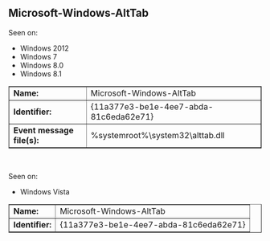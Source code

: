 ## Microsoft-Windows-AltTab

Seen on:
* Windows 2012
* Windows 7
* Windows 8.0
* Windows 8.1

<table border="1" class="docutils">
  <tbody>
    <tr>
      <td><b>Name:</b></td>
      <td>Microsoft-Windows-AltTab</td>
    </tr>
    <tr>
      <td><b>Identifier:</b></td>
      <td>{11a377e3-be1e-4ee7-abda-81c6eda62e71}</td>
    </tr>
    <tr>
      <td><b>Event message file(s):</b></td>
      <td>%systemroot%\system32\alttab.dll</td>
    </tr>
  </tbody>
</table>

&nbsp;

Seen on:
* Windows Vista

<table border="1" class="docutils">
  <tbody>
    <tr>
      <td><b>Name:</b></td>
      <td>Microsoft-Windows-AltTab</td>
    </tr>
    <tr>
      <td><b>Identifier:</b></td>
      <td>{11a377e3-be1e-4ee7-abda-81c6eda62e71}</td>
    </tr>
  </tbody>
</table>

&nbsp;

